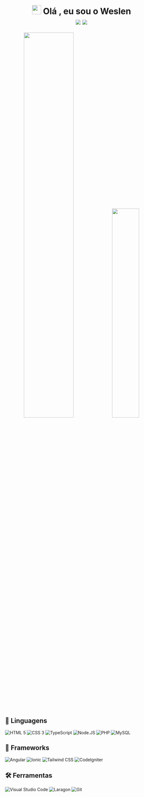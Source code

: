 # <div align="center"><img src="https://user-images.githubusercontent.com/42378118/110234147-e3259600-7f4e-11eb-95be-0c4047144dea.gif" width="30"> Olá , eu sou o Weslen<br><a href="https://www.linkedin.com/in/weslenwp/" target="_blank" alt="linkedin"><img src="https://img.shields.io/badge/linkedin-0A66C2?style=for-the-badge&logo=linkedin&logoColor=white"></a>&nbsp;<a href="mailto:weslen1905@gmail.com" target="_blank" alt="gmail"><img src="https://img.shields.io/badge/gmail-EA4335?style=for-the-badge&logo=gmail&logoColor=white"></a></div>

<div align="center">
 <img width="57%" src="https://github-readme-stats.vercel.app/api?username=WeslenWP&show_icons=true&theme=github_dark&include_all_commits=true&count_private=true&hide=contribs&hide_border=true"/> <img width="42%" src="https://github-readme-stats.vercel.app/api/top-langs/?username=WeslenWP&layout=compact&langs_count=6&theme=github_dark&hide_border=true"/>
</div>


## 📖 Linguagens
<div>
<img src="https://img.shields.io/badge/HTML-E34F26?style=for-the-badge&logo=HTML5&logoColor=white" alt="HTML 5">
<img src="https://img.shields.io/badge/CSS-1572B6?style=for-the-badge&logo=CSS3&logoColor=white" alt="CSS 3">
<img src="https://img.shields.io/badge/typescript-3178C6?style=for-the-badge&logo=typescript&logoColor=white" alt="TypeScript">
<!-- </div>
<div> -->
<img src="https://img.shields.io/badge/node.js-339933?style=for-the-badge&logo=node.js&logoColor=white" alt="Node.JS">
<img src="https://img.shields.io/badge/php-777BB4?style=for-the-badge&logo=PHP&logoColor=white" alt="PHP">
<img src="https://img.shields.io/badge/MySQL-4479A1?style=for-the-badge&logo=mysql&logoColor=white" alt="MySQL">
</div>

## 🧰 Frameworks
<div>
<img src="https://img.shields.io/badge/angular-DD0031?style=for-the-badge&logo=angular&logoColor=white" alt="Angular">
<img src="https://img.shields.io/badge/ionic-3880FF?style=for-the-badge&logo=ionic&logoColor=white" alt="Ionic">
<img src="https://img.shields.io/badge/tailwind-06B6D4?style=for-the-badge&logo=tailwindcss&logoColor=white" alt="Tailwind CSS">
<!-- </div>
<div> -->
<img src="https://img.shields.io/badge/codeigniter-EF4223?style=for-the-badge&logo=codeigniter&logoColor=white" alt="CodeIgniter">
</div>

## 🛠 Ferramentas
<div>
<img src="https://img.shields.io/badge/visual studio code-007ACC?style=for-the-badge&logo=visualstudiocode&logoColor=white" alt="Visual Studio Code">
<img src="https://img.shields.io/badge/laragon-0E83CD?style=for-the-badge&logo=laragon&logoColor=white" alt="Laragon">
<img src="https://img.shields.io/badge/git-F05032?style=for-the-badge&logo=git&logoColor=white" alt="Git">
</div>
